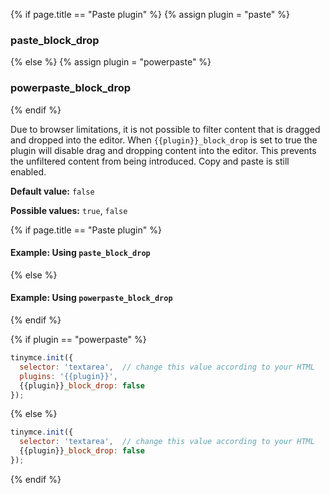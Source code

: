 {% if page.title == "Paste plugin" %}
  {% assign plugin = "paste" %}
### paste_block_drop
{% else %}
  {% assign plugin = "powerpaste" %}
### powerpaste_block_drop
{% endif %}

Due to browser limitations, it is not possible to filter content that is dragged and dropped into the editor. When `{{plugin}}_block_drop` is set to true the plugin will disable drag and dropping content into the editor. This prevents the unfiltered content from being introduced. Copy and paste is still enabled.

**Default value:** `false`

**Possible values:**  `true`, `false`

{% if page.title == "Paste plugin" %}
#### Example: Using `paste_block_drop`
{% else %}
#### Example: Using `powerpaste_block_drop`
{% endif %}

{% if plugin == "powerpaste" %}
```js
tinymce.init({
  selector: 'textarea',  // change this value according to your HTML
  plugins: '{{plugin}}',
  {{plugin}}_block_drop: false
});
```
{% else %}
```js
tinymce.init({
  selector: 'textarea',  // change this value according to your HTML
  {{plugin}}_block_drop: false
});
```
{% endif %}
